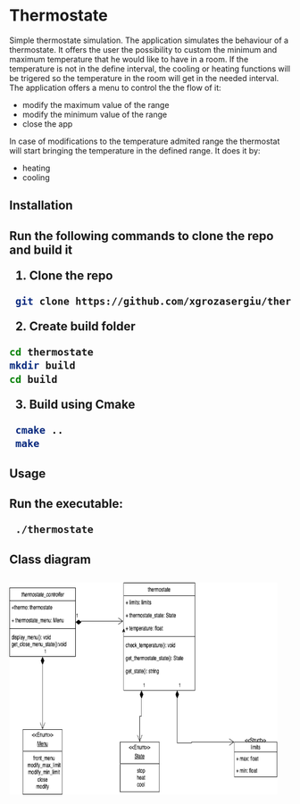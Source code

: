 # Thermostate
Simple thermostate simulation. The application simulates the behaviour of a thermostate. It offers the user the possibility to custom the minimum and maximum temperature that he would like to have in a room. If the temperature is not in the define interval, the cooling or heating functions will be trigered so the temperature in the room will get in the needed interval.
The application offers a menu to control the the flow of it:
  - modify the maximum value of the range
  - modify the minimum value of the range
  - close the app
 
In case of modifications to the temperature admited range the thermostat will start bringing the temperature in the defined range. It does it by:
  - heating
  - cooling

<h2>Installation<h2>
  Run the following commands to clone the repo and build it
  
1. Clone the repo
   
  ```sh
   git clone https://github.com/xgrozasergiu/thermostate.git
   ```
  
2. Create build folder
  
  ```sh
  cd thermostate
  mkdir build
  cd build
  ```
  
3. Build using Cmake
  
  ```sh
   cmake ..
   make
   ```
  
<h2>Usage<h2>
Run the executable:
    
 ```sh
  ./thermostate 
  ```

  
<h2>Class diagram<h2>
  <img src="pic/thermostate.drawio.png" alt="Logo" width="480" height="380">

